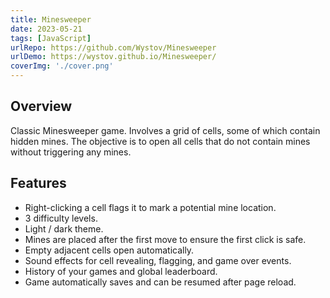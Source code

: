```yaml
---
title: Minesweeper
date: 2023-05-21
tags: [JavaScript]
urlRepo: https://github.com/Wystov/Minesweeper
urlDemo: https://wystov.github.io/Minesweeper/
coverImg: './cover.png'
---
```


## Overview

Classic Minesweeper game.
Involves a grid of cells, some of which contain hidden mines.
The objective is to open all cells that do not contain mines without triggering any mines.

## Features

- Right-clicking a cell flags it to mark a potential mine location.
- 3 difficulty levels.
- Light / dark theme.
- Mines are placed after the first move to ensure the first click is safe.
- Empty adjacent cells open automatically.
- Sound effects for cell revealing, flagging, and game over events.
- History of your games and global leaderboard.
- Game automatically saves and can be resumed after page reload.

